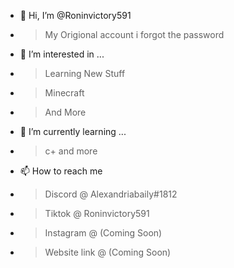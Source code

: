 - 👋 Hi, I’m @Roninvictory591 
- > My Origional account i forgot the password
- 👀 I’m interested in ...
- >Learning New Stuff
- >Minecraft
- > And More 
- 🌱 I’m currently learning ...
- > c+ and more
- 📫 How to reach me 
- > Discord @ Alexandriabaily#1812
- > Tiktok @ Roninvictory591
- > Instagram @ (Coming Soon)
- > Website link @ (Coming Soon)
